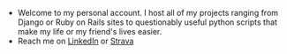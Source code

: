 - Welcome to my personal account.  I host all of my projects ranging from Django or Ruby on Rails sites to questionably useful python scripts that make my life or my friend's lives easier. 
- Reach me on [LinkedIn](https://www.linkedin.com/in/kevin-c-jay/) or [Strava](https://www.strava.com/athletes/24745709)
